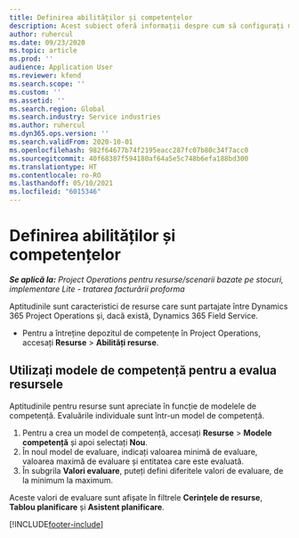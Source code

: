 ```yaml
---
title: Definirea abilităților și competențelor
description: Acest subiect oferă informații despre cum să configurați modele de competență pentru a evalua resurse.
author: ruhercul
ms.date: 09/23/2020
ms.topic: article
ms.prod: ''
audience: Application User
ms.reviewer: kfend
ms.search.scope: ''
ms.custom: ''
ms.assetid: ''
ms.search.region: Global
ms.search.industry: Service industries
ms.author: ruhercul
ms.dyn365.ops.version: ''
ms.search.validFrom: 2020-10-01
ms.openlocfilehash: 982f64677b74f2195eacc287fc07b80c34f7acc0
ms.sourcegitcommit: 40f68387f594180af64a5e5c748b6efa188bd300
ms.translationtype: HT
ms.contentlocale: ro-RO
ms.lasthandoff: 05/10/2021
ms.locfileid: "6015346"
---
```

# <a name="define-skills-and-proficiencies"></a>Definirea abilităților și competențelor

_**Se aplică la:** Project Operations pentru resurse/scenarii bazate pe stocuri, implementare Lite - tratarea facturării proforma_

Aptitudinile sunt caracteristici de resurse care sunt partajate între Dynamics 365 Project Operations și, dacă există, Dynamics 365 Field Service. 

- Pentru a întreține depozitul de competențe în Project Operations, accesați **Resurse** \> **Abilități resurse**. 

## <a name="use-proficiency-models-to-rate-resources"></a>Utilizați modele de competență pentru a evalua resursele

Aptitudinile pentru resurse sunt apreciate în funcție de modelele de competență. Evaluările individuale sunt într-un model de competență. 

1. Pentru a crea un model de competență, accesați **Resurse** \> **Modele competență** și apoi selectați **Nou**.
2. În noul model de evaluare, indicați valoarea minimă de evaluare, valoarea maximă de evaluare și entitatea care este evaluată.
3. În subgrila **Valori evaluare**, puteți defini diferitele valori de evaluare, de la minimum la maximum.


Aceste valori de evaluare sunt afișate în filtrele **Cerințele de resurse**, **Tablou planificare** și **Asistent planificare**.


[!INCLUDE[footer-include](../includes/footer-banner.md)]